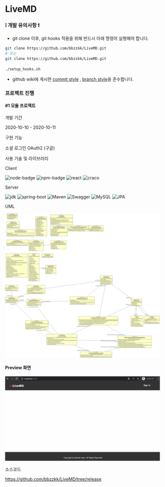 # LiveMD

### ❕ 개발 유의사항 ❗

* git clone 이후, git hooks 적용을 위해 반드시 아래 명령어 실행해야 합니다.

```bash
git clone https://github.com/bbzzkk/LiveMD.git
# 또는 
git clone https://github.com/bbzzkk/LiveMD.git

./setup_hooks.sh
```

* github wiki에 게시한 [commit style](https://github.com/bbzzkk/livemd/wiki/04.-Git-Commit-Message-Style-Guide) , [branch style](https://github.com/bbzzkk/livemd/wiki/05.-Git-Branch-Style-Guide)을 준수합니다. 



### 프로젝트 진행

#### #1 모듈 프로젝트 

개발 기간

2020-10-10 - 2020-10-11

구현 기능

소셜 로그인 OAuth2 (구글)

사용 기술 및 라이브러리

Client 

![node-badge](https://img.shields.io/badge/Node-14.12.0-yellowgreen) ![npm-badge](https://img.shields.io/badge/NPM-6.14.8-brightgreen) ![react](https://img.shields.io/badge/React-library-orange) ![craco](https://img.shields.io/badge/Craco-ConfigurationOverride-yellow)

Server

![jdk](https://img.shields.io/badge/JDK-1.8.x-yellowgreen) ![spring-boot](https://img.shields.io/badge/SpringBoot-plugin-lightgray) ![Maven](https://img.shields.io/badge/Maven-build-blue) ![Swagger](https://img.shields.io/badge/Swagger-API-yellow) ![MySQL](https://img.shields.io/badge/MySQL-Database-green) ![JPA](https://img.shields.io/badge/JPA-ORM-red)

UML

![JPA](./images/spring-social-uml-ver1.0.png)

#### Preview 화면

![social-login](./images/social-login.gif)

소스코드

https://github.com/bbzzkk/LiveMD/tree/release
